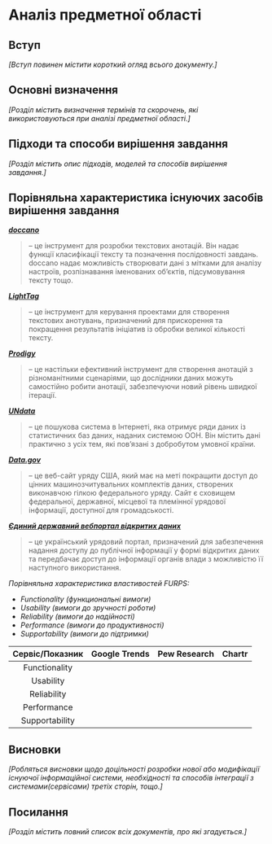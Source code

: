 # Аналіз предметної області

## Вступ

*[Вступ повинен містити короткий огляд всього документу.]*


## Основні визначення

*[Розділ містить визначення термінів та скорочень, які використовуються при аналізі предметної області.]*

## Підходи та способи вирішення завдання

*[Розділ містить опис підходів, моделей та способів вирішення завдання.]*

## Порівняльна характеристика існуючих засобів вирішення завдання

**[*doccano*](https://doccano.herokuapp.com)**
> – це інструмент для розробки текстових анотацій. Він надає функції класифікації тексту та позначення послідовності завдань. doccano надає можливість створювати дані з мітками для аналізу настроїв, розпізнавання іменованих об’єктів, підсумовування тексту тощо.

**[*LightTag*](https://www.lighttag.io)**
> – це інструмент для керування проектами для створення текстових анотувань, призначений для прискорення та покращення результатів ініціатив із обробки великої кількості тексту. 

**[*Prodigy*](https://prodi.gy)**
> – це настільки ефективний інструмент для створення анотацій з різноманітними сценаріями, що дослідники даних можуть самостійно робити анотації, забезпечуючи новий рівень швидкої ітерації.

**[*UNdata*](http://data.un.org)**
> – це пошукова система в Інтернеті, яка отримує ряди даних із статистичних баз даних, наданих системою ООН. Він містить дані практично з усіх тем, які пов’язані з добробутом умовної країни.

**[*Data.gov*](https://data.gov)**
> – це веб-сайт уряду США, який має на меті покращити доступ до цінних машинозчитувальних комплектів даних, створених виконавчою гілкою федерального уряду. Сайт є сховищем федеральної, державної, місцевої та племінної урядової інформації, доступної для громадськості.

**[*Єдиний державний вебпортал відкритих даних*](https://data.gov.ua)**
> – це український урядовий портал, призначений для забезпечення надання доступу до публічної інформації у формі відкритих даних та передбачає доступ до інформації органів влади з можливістю її наступного використання.

*Порівняльна характеристика властивостей FURPS:*
- *Functionality (функциональні вимоги)*
- *Usability (вимоги до зручності роботи)*
- *Reliability (вимоги до надійності)*
- *Performance (вимоги до продуктивності)*
- *Supportability (вимоги до підтримки)*

| Сервіс/Показник | Google Trends |  Pew Research  |    Chartr    |      
|      :---:      |     :---:     |      :---:     |     :---:    |
| Functionality   |               |                |              |
| Usability       |               |                |              |
| Reliability     |               |                |              |
| Performance     |               |                |              |
| Supportability  |               |                |              |

## Висновки

*[Робляться висновки щодо доцільності розробки нової або модифікації існуючої інформаційної системи, необхідності та способів інтеграції з системами(сервісами) третіх сторін, тощо.]*

## Посилання

*[Розділ містить повний список всіх документів, про які згадується.]*

